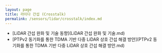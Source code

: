 ```yaml
---
layout: page
title: 라이다 간섭 (Crosstalk)
permalink: /sensors/lidar/crosstalk/index.md
---
```

- [LiDAR 간섭 완화 및 기술 동향](LiDAR 간섭 완화 및 기술.md)
- [PTPv2 동기화를 통한 TDMA 기반 다중 LiDAR 상호 간섭 해결 방안](PTPv2 동기화를 통한 TDMA 기반 다중 LiDAR 상호 간섭 해결 방안.md)
